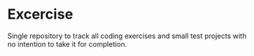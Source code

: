 # Excercise

Single repository to track all coding exercises and small test projects with no intention to take it for completion.
